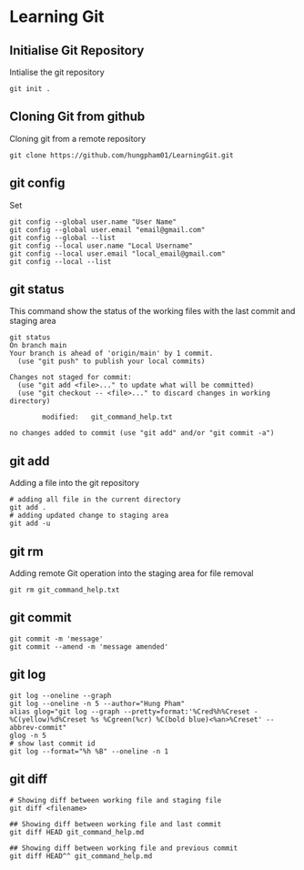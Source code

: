 # Learning Git

## Initialise Git Repository

Intialise the git repository

```
git init .
```

## Cloning Git from github

Cloning git from a remote repository

```
git clone https://github.com/hungpham01/LearningGit.git
```

## git config

Set
```
git config --global user.name "User Name"
git config --global user.email "email@gmail.com"
git config --global --list
git config --local user.name "Local Username"
git config --local user.email "local_email@gmail.com"
git config --local --list
```
## git status

This command show the status of the working files with the last commit and staging area

```
git status
On branch main
Your branch is ahead of 'origin/main' by 1 commit.
  (use "git push" to publish your local commits)

Changes not staged for commit:
  (use "git add <file>..." to update what will be committed)
  (use "git checkout -- <file>..." to discard changes in working directory)

        modified:   git_command_help.txt

no changes added to commit (use "git add" and/or "git commit -a")
```

## git add

Adding a file into the git repository
```
# adding all file in the current directory
git add .
# adding updated change to staging area
git add -u

```

## git rm

Adding remote Git operation into the staging area for file removal
```
git rm git_command_help.txt
```

## git commit

```
git commit -m 'message'
git commit --amend -m 'message amended'

```

## git log

```
git log --oneline --graph
git log --oneline -n 5 --author="Hung Pham"
alias glog="git log --graph --pretty=format:'%Cred%h%Creset -%C(yellow)%d%Creset %s %Cgreen(%cr) %C(bold blue)<%an>%Creset' --abbrev-commit"
glog -n 5
# show last commit id
git log --format="%h %B" --oneline -n 1
```

## git diff

```
# Showing diff between working file and staging file
git diff <filename>

## Showing diff between working file and last commit
git diff HEAD git_command_help.md

## Showing diff between working file and previous commit
git diff HEAD^^ git_command_help.md
```